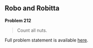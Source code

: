 Robo and Robitta
----------------

**Problem 212**

> Count all nuts.

Full problem statement is available [here][mirror].

[mirror]: https://github.com/rdtsc/codeeval-problem-statements/tree/master/moderate/212-robo-and-robitta/
          "View Problem Statement Mirror"
